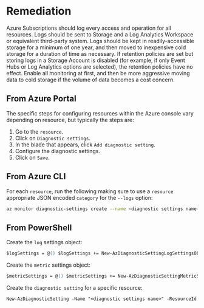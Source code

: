 # Remediation

Azure Subscriptions should log every access and operation for all resources. Logs should be sent to Storage and a Log Analytics Workspace or equivalent third-party system. Logs should be kept in readily-accessible storage for a minimum of one year, and then moved to inexpensive cold storage for a duration of time as necessary. If retention policies are set but storing logs in a Storage Account is disabled (for example, if only Event Hubs or Log Analytics options are selected), the retention policies have no effect. Enable all monitoring at first, and then be more aggressive moving data to cold storage if the volume of data becomes a cost concern.

## From Azure Portal

The specific steps for configuring resources within the Azure console vary depending on resource, but typically the steps are:

1. Go to the `resource`.
2. Click on `Diagnostic settings`.
3. In the blade that appears, click `Add diagnostic setting`.
4. Configure the diagnostic settings.
5. Click on `Save`.

## From Azure CLI

For each `resource`, run the following making sure to use a `resource` appropriate JSON encoded `category` for the `--logs` option:

```sh
az monitor diagnostic-settings create --name <diagnostic settings name> --resource <resource ID> --logs "[{category:<resource specific category>,enabled:true,rentention-policy:{enabled:true,days:180}}]" --metrics "[{category:AllMetrics,enabled:true,retention-policy:{enabled:true,days:180}}]" --event-hub <event hub ID> --event-hub-rule <event hub auth rule ID> | --storage-account <storage account ID> |--workspace <log analytics workspace ID> | --marketplace-partner-id <full resource ID of third-party solution>
```

## From PowerShell

Create the `log` settings object:

```ps
$logSettings = @() $logSettings += New-AzDiagnosticSettingLogSettingsObject -Enabled $true -RetentionPolicyDay 180 -RetentionPolicyEnabled $true -Category <resource specific category> $logSettings += New-AzDiagnosticSettingLogSettingsObject -Enabled $true -RetentionPolicyDay 180 -RetentionPolicyEnabled $true -Category <resource specific category number 2>
```

Create the `metric` settings object:

```ps
$metricSettings = @() $metricSettings += New-AzDiagnosticSettingMetricSettingsObject -Enabled $true -RetentionPolicyDay 180 -RetentionPolicyEnabled $true -Category AllMetrics
```

Create the `diagnostic setting` for a specific resource:

```ps
New-AzDiagnosticSetting -Name "<diagnostic settings name>" -ResourceId <resource ID> -Log $logSettings -Metric $metricSettings
```

